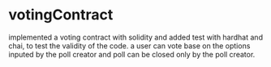 # votingContract
implemented a voting contract with solidity and added test with hardhat and chai, to test the validity of the code.
a user can vote base on the options inputed by the poll creator and poll can be closed only by the poll creator.



